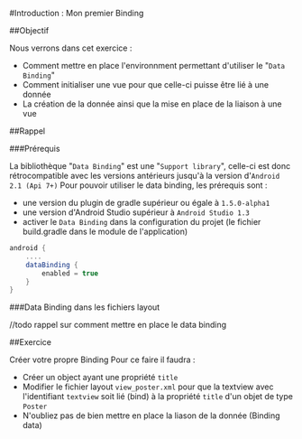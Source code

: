 #Introduction : Mon premier Binding

##Objectif

Nous verrons dans cet exercice :

* Comment mettre en place l'environnment permettant d'utiliser le "`Data Binding`"
* Comment initialiser une vue pour que celle-ci puisse être lié à une donnée
* La création de la donnée ainsi que la mise en place de la liaison à une vue

##Rappel

###Prérequis

La bibliothèque "`Data Binding`" est une "`Support library`", celle-ci est donc rétrocompatible avec les versions antérieurs jusqu'à la version d'`Android 2.1 (Api 7+)`
Pour pouvoir utiliser le data binding, les prérequis sont :

* une version du plugin de gradle supérieur ou égale à `1.5.0-alpha1`
* une version d'Android Studio supérieur à `Android Studio 1.3` 
* activer le `Data Binding` dans la configuration du projet (le fichier build.gradle dans le module de l'application) 

```groovy
android {
    ....
    dataBinding {
        enabled = true
    }
}
```

###Data Binding dans les fichiers layout

//todo rappel sur comment mettre en place le data binding

##Exercice

Créer votre propre Binding Pour ce faire il faudra :

* Créer un object ayant une propriété `title`
* Modifier le fichier layout `view_poster.xml` pour que la textview avec l'identifiant `textview` soit lié (bind) à la propriété `title` d'un objet de type `Poster`
* N'oubliez pas de bien mettre en place la liason de la donnée (Binding data)
